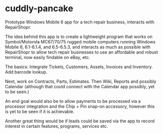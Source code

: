 # cuddly-pancake
Prototype Windows Mobile 6 app for a tech repair business, interacts with RepairShopr.

The idea behind this app is to create a lightweight program that works on Symbol/Motorola MC67/70/75 rugged mobile computers running Windows Mobile 6, 6.1-6.1.4, and 6.5-6.5.3, and interacts as much as possible with RepairShopr to allow tech repair businesses to use an affordable and robust terminal, now easily findable on eBay, etc.

The basics:
  Integrate Tickets, Customers, Assets, Invoices and Inventory. Add barcode lookup.

Next, work on Contracts, Parts, Estimates. Then Wiki, Reports and possibly Calendar (although that could connect with the Calendar app possibly, yet to be seen.)

An end goal would also be to allow payments to be processed via a processor integration and the Chip + Pin snap-on accessory, however this is yet to be seen if it is achievable.

Another great thing would be if leads could be saved via the app to record interest in certain features, programs, services etc.